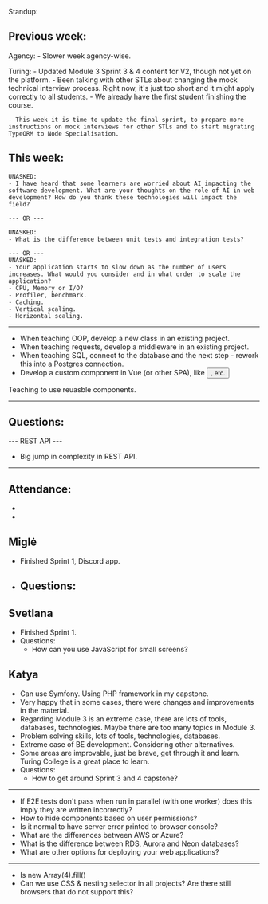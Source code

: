 Standup:

  ## Previous week:

  Agency:
    - Slower week agency-wise.

  Turing:
    - Updated Module 3 Sprint 3 & 4 content for V2, though not yet on the platform.
    - Been talking with other STLs about changing the mock technical interview process. Right now, it's just too short and it might apply correctly to all students.
    - We already have the first student finishing the course.

    - This week it is time to update the final sprint, to prepare more instructions on mock interviews for other STLs and to start migrating TypeORM to Node Specialisation.

  ## This week:
    UNASKED:
    - I have heard that some learners are worried about AI impacting the software development. What are your thoughts on the role of AI in web development? How do you think these technologies will impact the field?

    --- OR ---

    UNASKED:
    - What is the difference between unit tests and integration tests?

    --- OR ---
    UNASKED:
    - Your application starts to slow down as the number of users increases. What would you consider and in what order to scale the application?
    - CPU, Memory or I/O?
    - Profiler, benchmark.
    - Caching.
    - Vertical scaling.
    - Horizontal scaling.

--- --- ---

- When teaching OOP, develop a new class in an existing project.
- When teaching requests, develop a middleware in an existing project.
- When teaching SQL, connect to the database and the next step - rework this into a Postgres connection.
- Develop a custom component in Vue (or other SPA), like <Button>, etc.

Teaching to use reuasble components.

--- --- ---

Questions:
  -

--- REST API ---

- Big jump in complexity in REST API.

--- --- ---

Attendance:
  -
  -
  -

## Miglė

- Finished Sprint 1, Discord app.
- Questions:
  -

## Svetlana

- Finished Sprint 1.
- Questions:
  - How can you use JavaScript for small screens?

## Katya

- Can use Symfony. Using PHP framework in my capstone.
- Very happy that in some cases, there were changes and improvements in the material.
- Regarding Module 3 is an extreme case, there are lots of tools, databases, technologies. Maybe there are too many topics in Module 3.
- Problem solving skills, lots of tools, technologies, databases.
- Extreme case of BE development. Considering other alternatives.
- Some areas are improvable, just be brave, get through it and learn. Turing College is a great place to learn.
- Questions:
  - How to get around Sprint 3 and 4 capstone?

---

- If E2E tests don't pass when run in parallel (with one worker) does this imply they are written incorrectly?
- How to hide components based on user permissions?
- Is it normal to have server error printed to browser console?
- What are the differences between AWS or Azure?
- What is the difference between RDS, Aurora and Neon databases?
- What are other options for deploying your web applications?

---

- Is new Array(4).fill()
- Can we use CSS & nesting selector in all projects? Are there still browsers that do not support this?
